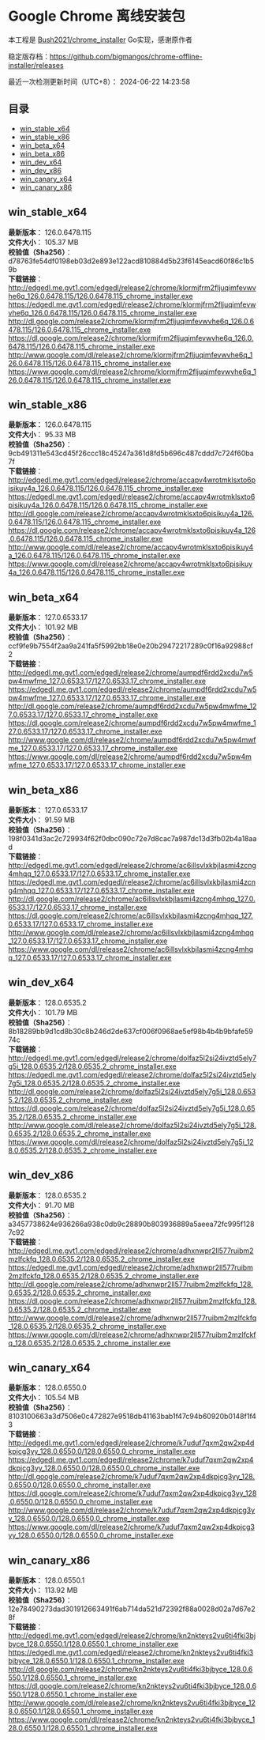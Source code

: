 # Google Chrome 离线安装包
本工程是 [Bush2021/chrome_installer](https://github.com/Bush2021/chrome_installer) Go实现，感谢原作者

稳定版存档：<https://github.com/bigmangos/chrome-offline-installer/releases>

最近一次检测更新时间（UTC+8）：
2024-06-22 14:23:58

## 目录
* [win_stable_x64](https://github.com/bigmangos/chrome-offline-installer?tab=readme-ov-file#win_stable_x64)
* [win_stable_x86](https://github.com/bigmangos/chrome-offline-installer?tab=readme-ov-file#win_stable_x86)
* [win_beta_x64](https://github.com/bigmangos/chrome-offline-installer?tab=readme-ov-file#win_beta_x64)
* [win_beta_x86](https://github.com/bigmangos/chrome-offline-installer?tab=readme-ov-file#win_beta_x86)
* [win_dev_x64](https://github.com/bigmangos/chrome-offline-installer?tab=readme-ov-file#win_dev_x64)
* [win_dev_x86](https://github.com/bigmangos/chrome-offline-installer?tab=readme-ov-file#win_dev_x86)
* [win_canary_x64](https://github.com/bigmangos/chrome-offline-installer?tab=readme-ov-file#win_canary_x64)
* [win_canary_x86](https://github.com/bigmangos/chrome-offline-installer?tab=readme-ov-file#win_canary_x86)

## win_stable_x64
**最新版本**： 126.0.6478.115  
**文件大小**： 105.37 MB  
**校验值（Sha256）**： d78763fe54df0198eb03d2e893e122acd810884d5b23f6145eacd60f86c1b59b  
**下载链接**：
http://edgedl.me.gvt1.com/edgedl/release2/chrome/klormjfrm2fljuqimfevwvhe6q_126.0.6478.115/126.0.6478.115_chrome_installer.exe
https://edgedl.me.gvt1.com/edgedl/release2/chrome/klormjfrm2fljuqimfevwvhe6q_126.0.6478.115/126.0.6478.115_chrome_installer.exe
http://dl.google.com/release2/chrome/klormjfrm2fljuqimfevwvhe6q_126.0.6478.115/126.0.6478.115_chrome_installer.exe
https://dl.google.com/release2/chrome/klormjfrm2fljuqimfevwvhe6q_126.0.6478.115/126.0.6478.115_chrome_installer.exe
http://www.google.com/dl/release2/chrome/klormjfrm2fljuqimfevwvhe6q_126.0.6478.115/126.0.6478.115_chrome_installer.exe
https://www.google.com/dl/release2/chrome/klormjfrm2fljuqimfevwvhe6q_126.0.6478.115/126.0.6478.115_chrome_installer.exe
## win_stable_x86
**最新版本**： 126.0.6478.115  
**文件大小**： 95.33 MB  
**校验值（Sha256）**： 9cb491311e543cd45f26ccc18c45247a361d8fd5b696c487cddd7c724f60ba7f  
**下载链接**：
http://edgedl.me.gvt1.com/edgedl/release2/chrome/accapv4wrotmklsxto6pisikuy4a_126.0.6478.115/126.0.6478.115_chrome_installer.exe
https://edgedl.me.gvt1.com/edgedl/release2/chrome/accapv4wrotmklsxto6pisikuy4a_126.0.6478.115/126.0.6478.115_chrome_installer.exe
http://dl.google.com/release2/chrome/accapv4wrotmklsxto6pisikuy4a_126.0.6478.115/126.0.6478.115_chrome_installer.exe
https://dl.google.com/release2/chrome/accapv4wrotmklsxto6pisikuy4a_126.0.6478.115/126.0.6478.115_chrome_installer.exe
http://www.google.com/dl/release2/chrome/accapv4wrotmklsxto6pisikuy4a_126.0.6478.115/126.0.6478.115_chrome_installer.exe
https://www.google.com/dl/release2/chrome/accapv4wrotmklsxto6pisikuy4a_126.0.6478.115/126.0.6478.115_chrome_installer.exe
## win_beta_x64
**最新版本**： 127.0.6533.17  
**文件大小**： 101.92 MB  
**校验值（Sha256）**： ccf9fe9b7554f2aa9a241fa5f5992bb18e0e20b29472217289c0f16a92988cf2  
**下载链接**：
http://edgedl.me.gvt1.com/edgedl/release2/chrome/aumpdf6rdd2xcdu7w5pw4mwfme_127.0.6533.17/127.0.6533.17_chrome_installer.exe
https://edgedl.me.gvt1.com/edgedl/release2/chrome/aumpdf6rdd2xcdu7w5pw4mwfme_127.0.6533.17/127.0.6533.17_chrome_installer.exe
http://dl.google.com/release2/chrome/aumpdf6rdd2xcdu7w5pw4mwfme_127.0.6533.17/127.0.6533.17_chrome_installer.exe
https://dl.google.com/release2/chrome/aumpdf6rdd2xcdu7w5pw4mwfme_127.0.6533.17/127.0.6533.17_chrome_installer.exe
http://www.google.com/dl/release2/chrome/aumpdf6rdd2xcdu7w5pw4mwfme_127.0.6533.17/127.0.6533.17_chrome_installer.exe
https://www.google.com/dl/release2/chrome/aumpdf6rdd2xcdu7w5pw4mwfme_127.0.6533.17/127.0.6533.17_chrome_installer.exe
## win_beta_x86
**最新版本**： 127.0.6533.17  
**文件大小**： 91.59 MB  
**校验值（Sha256）**： 198f0341d3ac2c729934f62f0dbc090c72e7d8cac7a987dc13d3fb02b4a18aad  
**下载链接**：
http://edgedl.me.gvt1.com/edgedl/release2/chrome/ac6illsvlxkbjlasmi4zcng4mhqq_127.0.6533.17/127.0.6533.17_chrome_installer.exe
https://edgedl.me.gvt1.com/edgedl/release2/chrome/ac6illsvlxkbjlasmi4zcng4mhqq_127.0.6533.17/127.0.6533.17_chrome_installer.exe
http://dl.google.com/release2/chrome/ac6illsvlxkbjlasmi4zcng4mhqq_127.0.6533.17/127.0.6533.17_chrome_installer.exe
https://dl.google.com/release2/chrome/ac6illsvlxkbjlasmi4zcng4mhqq_127.0.6533.17/127.0.6533.17_chrome_installer.exe
http://www.google.com/dl/release2/chrome/ac6illsvlxkbjlasmi4zcng4mhqq_127.0.6533.17/127.0.6533.17_chrome_installer.exe
https://www.google.com/dl/release2/chrome/ac6illsvlxkbjlasmi4zcng4mhqq_127.0.6533.17/127.0.6533.17_chrome_installer.exe
## win_dev_x64
**最新版本**： 128.0.6535.2  
**文件大小**： 101.79 MB  
**校验值（Sha256）**： 8b18289bb9d1cd8b30c8b246d2de637cf006f0968ae5ef98b4b4b9bfafe5974c  
**下载链接**：
http://edgedl.me.gvt1.com/edgedl/release2/chrome/dolfaz5l2si24ivztd5ely7g5i_128.0.6535.2/128.0.6535.2_chrome_installer.exe
https://edgedl.me.gvt1.com/edgedl/release2/chrome/dolfaz5l2si24ivztd5ely7g5i_128.0.6535.2/128.0.6535.2_chrome_installer.exe
http://dl.google.com/release2/chrome/dolfaz5l2si24ivztd5ely7g5i_128.0.6535.2/128.0.6535.2_chrome_installer.exe
https://dl.google.com/release2/chrome/dolfaz5l2si24ivztd5ely7g5i_128.0.6535.2/128.0.6535.2_chrome_installer.exe
http://www.google.com/dl/release2/chrome/dolfaz5l2si24ivztd5ely7g5i_128.0.6535.2/128.0.6535.2_chrome_installer.exe
https://www.google.com/dl/release2/chrome/dolfaz5l2si24ivztd5ely7g5i_128.0.6535.2/128.0.6535.2_chrome_installer.exe
## win_dev_x86
**最新版本**： 128.0.6535.2  
**文件大小**： 91.70 MB  
**校验值（Sha256）**： a3457738624e936266a938c0db9c28890b803936889a5aeea72fc995f1287c92  
**下载链接**：
http://edgedl.me.gvt1.com/edgedl/release2/chrome/adhxnwpr2ll577ruibm2mzlfckfq_128.0.6535.2/128.0.6535.2_chrome_installer.exe
https://edgedl.me.gvt1.com/edgedl/release2/chrome/adhxnwpr2ll577ruibm2mzlfckfq_128.0.6535.2/128.0.6535.2_chrome_installer.exe
http://dl.google.com/release2/chrome/adhxnwpr2ll577ruibm2mzlfckfq_128.0.6535.2/128.0.6535.2_chrome_installer.exe
https://dl.google.com/release2/chrome/adhxnwpr2ll577ruibm2mzlfckfq_128.0.6535.2/128.0.6535.2_chrome_installer.exe
http://www.google.com/dl/release2/chrome/adhxnwpr2ll577ruibm2mzlfckfq_128.0.6535.2/128.0.6535.2_chrome_installer.exe
https://www.google.com/dl/release2/chrome/adhxnwpr2ll577ruibm2mzlfckfq_128.0.6535.2/128.0.6535.2_chrome_installer.exe
## win_canary_x64
**最新版本**： 128.0.6550.0  
**文件大小**： 105.54 MB  
**校验值（Sha256）**： 8103100663a3d7506e0c472827e9518db41163bab1f47c94b60920b0148f1f43  
**下载链接**：
http://edgedl.me.gvt1.com/edgedl/release2/chrome/k7uduf7qxm2qw2xp4dkpjcg3yy_128.0.6550.0/128.0.6550.0_chrome_installer.exe
https://edgedl.me.gvt1.com/edgedl/release2/chrome/k7uduf7qxm2qw2xp4dkpjcg3yy_128.0.6550.0/128.0.6550.0_chrome_installer.exe
http://dl.google.com/release2/chrome/k7uduf7qxm2qw2xp4dkpjcg3yy_128.0.6550.0/128.0.6550.0_chrome_installer.exe
https://dl.google.com/release2/chrome/k7uduf7qxm2qw2xp4dkpjcg3yy_128.0.6550.0/128.0.6550.0_chrome_installer.exe
http://www.google.com/dl/release2/chrome/k7uduf7qxm2qw2xp4dkpjcg3yy_128.0.6550.0/128.0.6550.0_chrome_installer.exe
https://www.google.com/dl/release2/chrome/k7uduf7qxm2qw2xp4dkpjcg3yy_128.0.6550.0/128.0.6550.0_chrome_installer.exe
## win_canary_x86
**最新版本**： 128.0.6550.1  
**文件大小**： 113.92 MB  
**校验值（Sha256）**： 12e78490273dad301912663491f6ab714da521d72392f88a0028d02a7d67e28f  
**下载链接**：
http://edgedl.me.gvt1.com/edgedl/release2/chrome/kn2nkteys2vu6ti4fki3bjbyce_128.0.6550.1/128.0.6550.1_chrome_installer.exe
https://edgedl.me.gvt1.com/edgedl/release2/chrome/kn2nkteys2vu6ti4fki3bjbyce_128.0.6550.1/128.0.6550.1_chrome_installer.exe
http://dl.google.com/release2/chrome/kn2nkteys2vu6ti4fki3bjbyce_128.0.6550.1/128.0.6550.1_chrome_installer.exe
https://dl.google.com/release2/chrome/kn2nkteys2vu6ti4fki3bjbyce_128.0.6550.1/128.0.6550.1_chrome_installer.exe
http://www.google.com/dl/release2/chrome/kn2nkteys2vu6ti4fki3bjbyce_128.0.6550.1/128.0.6550.1_chrome_installer.exe
https://www.google.com/dl/release2/chrome/kn2nkteys2vu6ti4fki3bjbyce_128.0.6550.1/128.0.6550.1_chrome_installer.exe
